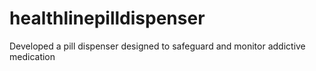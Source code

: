 # healthlinepilldispenser
Developed a pill dispenser designed to safeguard and monitor addictive medication
